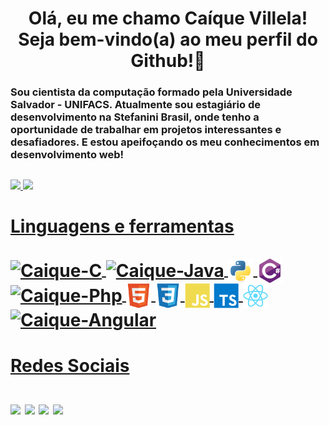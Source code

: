 
 <h1 align="center">Olá, eu me chamo Caíque Villela! <br> Seja bem-vindo(a) ao meu perfil do Github!👋 </h1>
<h3 align="left">Sou cientista da computação formado pela Universidade Salvador - UNIFACS. Atualmente sou estagiário de desenvolvimento na Stefanini Brasil, onde tenho a oportunidade de trabalhar em projetos interessantes e desafiadores. E estou apeifoçando os meu conhecimentos em desenvolvimento web! </h3>


  ##
<div>
  <a href="[https://github.com/caiquejv](https://github.com/caiquejv)"> 
  <img height="170em" src="https://github-readme-stats.vercel.app/api?username=caiquejv&show_icons=true&theme=tokyonight&include_all_commits=true&count_private=true"/>
  <img height="150em" src="https://github-readme-stats.vercel.app/api/top-langs/?username=caiquejv&layout=compact&langs_count=16&theme=tokyonight"/>
</div>

 ##
<h1 align="left"> Linguagens e ferramentas
<div style="display: inline_block"><br>
  <img align="center" alt="Caique-C" height="40" width="40" src="https://cdn.jsdelivr.net/gh/devicons/devicon/icons/c/c-original.svg">
  <img align="center" alt="Caique-Java"height="40" width="40" src="https://cdn.jsdelivr.net/gh/devicons/devicon/icons/java/java-original-wordmark.svg"> 
  <img align="center" alt="Caique-Python" height="40" width="40" src="https://raw.githubusercontent.com/devicons/devicon/master/icons/python/python-original.svg">
  <img align="center" alt="Caique-Csharp" height="40" width="40" src="https://raw.githubusercontent.com/devicons/devicon/master/icons/csharp/csharp-original.svg">
  <img align="center" alt="Caique-Php" height="40" width="40" src="https://cdn.jsdelivr.net/gh/devicons/devicon/icons/php/php-original.svg">
  <img align="center" alt="Caique-HTML" height="40" width="40" src="https://raw.githubusercontent.com/devicons/devicon/master/icons/html5/html5-original.svg">
  <img align="center" alt="Caique-CSS" height="40" width="40" src="https://raw.githubusercontent.com/devicons/devicon/master/icons/css3/css3-original.svg">
  <img align="center" alt="Caique-Js" height="40" width="40" src="https://raw.githubusercontent.com/devicons/devicon/master/icons/javascript/javascript-plain.svg">
  <img align="center" alt="Caique-Ts" height="40" width="40" src="https://raw.githubusercontent.com/devicons/devicon/master/icons/typescript/typescript-plain.svg">
  <img align="center" alt="Caique-React" height="40" width="40" src="https://raw.githubusercontent.com/devicons/devicon/master/icons/react/react-original.svg">
  <img align="center" alt="Caique-Angular" height="40" width="40" src="https://cdn.jsdelivr.net/gh/devicons/devicon/icons/angularjs/angularjs-original.svg">        
</div>

 </h1>
  <h1 align="left"> Redes Sociais </br> </br>
  <a href="https://www.linkedin.com/in/caiquevillela/" target="_blank"><img src="https://img.shields.io/badge/-LinkedIn-%230077B5?style=for-the-badge&logo=linkedin&logoColor=white" target="_blank"></a>
  <a href="mailto:villela.caique@gmail.com" target="_blank"><img src="https://img.shields.io/badge/Gmail-D14836?style=for-the-badge&logo=gmail&logoColor=white" target="_blank"></a>
 	<a href="https://www.twitter.com/caiquesken" target="_blank"><img src="https://img.shields.io/badge/Twitter-%231DA1F2.svg?style=for-the-badge&logo=Twitter&logoColor=white" target="_blank"></a>
	<a href="https://www.twitch.tv/caiquejv1" target="_blank"><img src="https://img.shields.io/badge/Twitch-%239146FF.svg?style=for-the-badge&logo=Twitch&logoColor=white" target="_blank"></a> 


